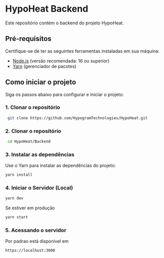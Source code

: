 # HypoHeat Backend

Este repositório contém o backend do projeto HypoHeat.

## Pré-requisitos

Certifique-se de ter as seguintes ferramentas instaladas em sua máquina:

- [Node.js](https://nodejs.org/) (versão recomendada: 16 ou superior)
- [Yarn](https://yarnpkg.com/) (gerenciador de pacotes)

## Como iniciar o projeto

Siga os passos abaixo para configurar e iniciar o projeto:

### 1. Clonar o repositório

```bash
 git clone https://github.com/HypogramTechnologies/HypoHeat.git
```

### 2. Clonar o repositório
```bash
 cd HypoHeat/Backend
```

### 3. Instalar as dependências
Use o Yarn para instalar as dependências do projeto:

```bash
yarn install
```

### 4. Iniciar o Servidor (Local)
```bash
yarn dev
```
Se estiver em produção
```bash
yarn start
```

### 5. Acessando o servidor
Por padrao está disponivel em 
```bash
https://localhost:3000
```
